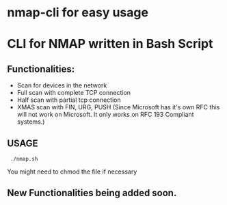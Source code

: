 <h1> nmap-cli for easy usage </h1>
<h1> CLI for NMAP written in Bash Script </h1>

<h2>Functionalities:</h2> 
<ul>
  <li> Scan for devices in the network </li>
 <li> Full scan with complete TCP connection </li>
 <li> Half scan with partial tcp connection</li>
 <li> XMAS scan with FIN, URG, PUSH (Since Microsoft has it's own RFC this will not work on Microsoft. It only works on RFC 193 Compliant systems.)</li>
</ul>

<h2> USAGE </h2>
<code> ./nmap.sh </code> 
<p> You might need to chmod the file if necessary </p>

<h2>New Functionalities being added soon.</h2> 
